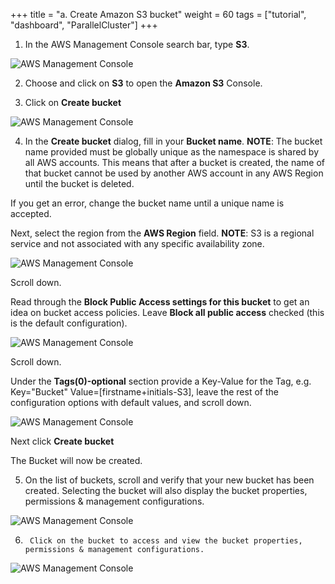 +++
title = "a. Create Amazon S3 bucket"
weight = 60
tags = ["tutorial", "dashboard", "ParallelCluster"]
+++

1.	In the AWS Management Console search bar, type **S3**.

![AWS Management Console](/images/hpc-aws-parallelcluster-workshop/S3/S3Service.png)


2.	Choose and click on **S3** to open the **Amazon S3** Console.

3.	Click on **Create bucket** 

![AWS Management Console](/images/hpc-aws-parallelcluster-workshop/S3/S3CreateBucket.png)

4.	In the **Create bucket** dialog, fill in your **Bucket name**. 
**NOTE**: The bucket name provided must be globally unique as the namespace is shared by all AWS accounts. This means that after a bucket is created, the name of that bucket cannot be used by another AWS account in any AWS Region until the bucket is deleted.   

If you get an error, change the bucket name until a unique name is accepted.

Next, select the region from the **AWS Region** field.
**NOTE**: S3 is a regional service and not associated with any specific availability zone.

![AWS Management Console](/images/hpc-aws-parallelcluster-workshop/S3/S3CreateBucket1.png)

Scroll down.

Read through the **Block Public Access settings for this bucket** to get an idea on bucket access policies.
Leave **Block all public access** checked (this is the default configuration).

![AWS Management Console](/images/hpc-aws-parallelcluster-workshop/S3/S3CreateBucket2.png)


Scroll down.

Under the **Tags(0)-optional** section provide a Key-Value for the Tag, e.g. Key="Bucket" Value=[firstname+initials-S3], leave the rest of the configuration options with default values, and scroll down.

![AWS Management Console](/images/hpc-aws-parallelcluster-workshop/S3/S3CreateBucket3.png)

Next click **Create bucket**

The Bucket will now be created.

5.	On the list of buckets, scroll and verify that your new bucket has been created. Selecting the bucket will also display the bucket properties, permissions & management configurations. 

![AWS Management Console](/images/hpc-aws-parallelcluster-workshop/S3/S3SelectBucket.png)

6.      Click on the bucket to access and view the bucket properties, permissions & management configurations.

![AWS Management Console](/images/hpc-aws-parallelcluster-workshop/S3/S3SelectBucket1.png)
